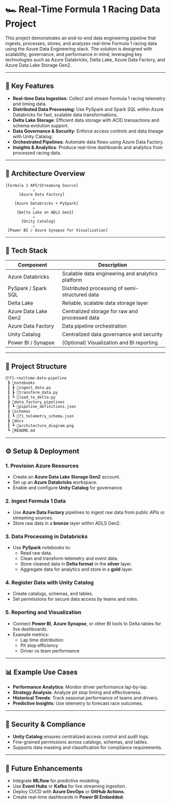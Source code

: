
# 🏎️ Real-Time Formula 1 Racing Data Project

This project demonstrates an end-to-end data engineering pipeline that ingests, processes, stores, and analyzes real-time Formula 1 racing data using the Azure Data Engineering stack. The solution is designed with scalability, governance, and performance in mind, leveraging key technologies such as Azure Databricks, Delta Lake, Azure Data Factory, and Azure Data Lake Storage Gen2.

---

## 🚀 Key Features

- **Real-time Data Ingestion**: Collect and stream Formula 1 racing telemetry and timing data.
- **Distributed Data Processing**: Use PySpark and Spark SQL within Azure Databricks for fast, scalable data transformations.
- **Delta Lake Storage**: Efficient data storage with ACID transactions and schema evolution support.
- **Data Governance & Security**: Enforce access controls and data lineage with Unity Catalog.
- **Orchestrated Pipelines**: Automate data flows using Azure Data Factory.
- **Insights & Analytics**: Produce real-time dashboards and analytics from processed racing data.

---

## 🔧 Architecture Overview

```
[Formula 1 API/Streaming Source]
            ↓
      [Azure Data Factory]
            ↓
    [Azure Databricks + PySpark]
            ↓
     [Delta Lake on ADLS Gen2]
            ↓
       [Unity Catalog]
            ↓
 [Power BI / Azure Synapse for Visualization]
```

---

## 🧰 Tech Stack

| Component              | Description                                       |
|------------------------|---------------------------------------------------|
| Azure Databricks       | Scalable data engineering and analytics platform  |
| PySpark / Spark SQL    | Distributed processing of semi-structured data    |
| Delta Lake             | Reliable, scalable data storage layer             |
| Azure Data Lake Gen2   | Centralized storage for raw and processed data    |
| Azure Data Factory     | Data pipeline orchestration                       |
| Unity Catalog          | Centralized data governance and security          |
| Power BI / Synapse     | (Optional) Visualization and BI reporting         |

---

## 📁 Project Structure

```bash
📦f1-realtime-data-pipeline
 ┣ 📂notebooks
 ┃ ┣ 📜ingest_data.py
 ┃ ┣ 📜transform_data.py
 ┃ ┗ 📜load_to_delta.py
 ┣ 📂data_factory_pipelines
 ┃ ┗ 📜pipeline_definitions.json
 ┣ 📂schemas
 ┃ ┗ 📜f1_telemetry_schema.json
 ┣ 📂docs
 ┃ ┗ 📜architecture_diagram.png
 ┗ 📜README.md
```

---

## ⚙️ Setup & Deployment

### 1. Provision Azure Resources

- Create an **Azure Data Lake Storage Gen2** account.
- Set up an **Azure Databricks** workspace.
- Enable and configure **Unity Catalog** for governance.

### 2. Ingest Formula 1 Data

- Use **Azure Data Factory** pipelines to ingest raw data from public APIs or streaming sources.
- Store raw data in a **bronze** layer within ADLS Gen2.

### 3. Data Processing in Databricks

- Use **PySpark** notebooks to:
  - Read raw data.
  - Clean and transform telemetry and event data.
  - Store cleaned data in **Delta format** in the **silver** layer.
  - Aggregate data for analytics and store in a **gold** layer.

### 4. Register Data with Unity Catalog

- Create catalogs, schemas, and tables.
- Set permissions for secure data access by teams and roles.

### 5. Reporting and Visualization

- Connect **Power BI**, **Azure Synapse**, or other BI tools to Delta tables for live dashboards.
- Example metrics:
  - Lap time distribution
  - Pit stop efficiency
  - Driver vs team performance

---

## 📊 Example Use Cases

- **Performance Analytics**: Monitor driver performance lap-by-lap.
- **Strategy Analysis**: Analyze pit stop timing and effectiveness.
- **Historical Trends**: Track seasonal performance of teams and drivers.
- **Predictive Insights**: Use telemetry to forecast race outcomes.

---

## 🔐 Security & Compliance

- **Unity Catalog** ensures centralized access control and audit logs.
- Fine-grained permissions across catalogs, schemas, and tables.
- Supports data masking and classification for compliance requirements.

---

## 📌 Future Enhancements

- Integrate **MLflow** for predictive modeling.
- Use **Event Hubs** or **Kafka** for live streaming ingestion.
- Deploy CI/CD with **Azure DevOps** or **GitHub Actions**.
- Create real-time dashboards in **Power BI Embedded**.

